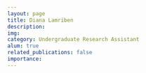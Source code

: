 ```yaml
---
layout: page
title: Diana Lamriben
description:
img:
category: Undergraduate Research Assistant
alum: true
related_publications: false
importance:
---
```


